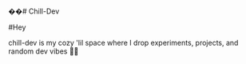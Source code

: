 
��#   C h i l l - D e v 


#Hey
  

chill-dev is my cozy 'lil space where I drop experiments, projects, and random dev vibes ✌🏻


 
 
